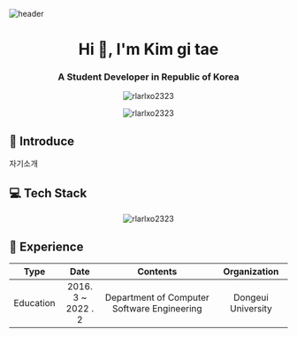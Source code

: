 ![header](https://capsule-render.vercel.app/api?type=wave&color=gradient&height=300&section=header&text=Kim%20Gi%20Tae&animation=fadeIn&fontSize=85)

<h1 align="center">Hi 👋, I'm Kim gi tae</h1>
<h3 align="center">A Student Developer in Republic of Korea</h3>
<p align="center"> <img src="https://komarev.com/ghpvc/?username=rlarlxo2323&label=Profile%20views&color=0e75b6&style=flat" alt="rlarlxo2323" /> 
</p>
<p align="center">
<img align="center" src="https://github-readme-stats.vercel.app/api?username=rlarlxo2323&show_icons=true&locale=en" alt="rlarlxo2323" />
</p>


## :facepunch: Introduce
자기소개




## :computer: Tech Stack

<p align="center"><img align="center" src="https://github-readme-stats.vercel.app/api/top-langs?username=rlarlxo2323&show_icons=true&locale=en&layout=compact" alt="rlarlxo2323" /></p>




## :calendar: Experience


|           Type            |        Date        |                           Contents                           |                    Organization                    |
| :-----------------------: | :----------------: | :----------------------------------------------------------: | :------------------------------------------------: |
|         Education         | 2016. 3 ~ <br />2022 . 2 |         Department of Computer Software Engineering          |                 Dongeui University                 |





